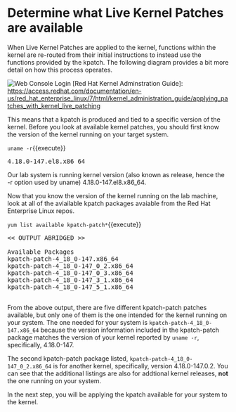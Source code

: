 # Determine what Live Kernel Patches are available

When Live Kernel Patches are applied to the kernel, functions within the
kernel are re-routed from their initial instructions to instead use the
functions provided by the kpatch.  The following diagram provides a bit
more detail on how this process operates.

![Web Console Login](/rhel-labs/scenarios/kpatch-apply/assets/rhel_kpatch_overview.png)
[Red Hat Kernel Adminstration Guide]: https://access.redhat.com/documentation/en-us/red_hat_enterprise_linux/7/html/kernel_administration_guide/applying_patches_with_kernel_live_patching

This means that a kpatch is produced and tied to a specific version of the 
kernel.  Before you look at available kernel patches, you should first know 
the version of the kernel running on your target system.

`uname -r`{{execute}}

<pre class=file>
4.18.0-147.el8.x86_64
</pre>

Our lab system is running kernel version (also known as release, hence the -r 
option used by uname) 4.18.0-147.el8.x86_64.

Now that you know the version of the kernel running on the lab machine, look
at all of the aviailable kpatch packages avaiable from the Red Hat Enterprise
Linux repos.

`yum list available kpatch-patch*`{{execute}}

<pre class='file'>
<< OUTPUT ABRIDGED >>

Available Packages
kpatch-patch-4_18_0-147.x86_64                                     1-4.el8                                   rhel-8-for-x86_64-baseos-rpms
kpatch-patch-4_18_0-147_0_2.x86_64                                 0-0.el8_1                                 rhel-8-for-x86_64-baseos-rpms
kpatch-patch-4_18_0-147_0_3.x86_64                                 0-0.el8_1                                 rhel-8-for-x86_64-baseos-rpms
kpatch-patch-4_18_0-147_3_1.x86_64                                 0-0.el8_1                                 rhel-8-for-x86_64-baseos-rpms
kpatch-patch-4_18_0-147_5_1.x86_64                                 0-0.el8_1                                 rhel-8-for-x86_64-baseos-rpms

</pre>

From the above output, there are five different kpatch-patch patches available,
but only one of them is the one intended for the kernel running on your system.
The one needed for your system is `kpatch-patch-4_18_0-147.x86_64` because the
version information included in the kpatch-patch package matches the version
of your kernel reported by `uname -r`, specifically, 4.18.0-147.

The second kpatch-patch package listed, `kpatch-patch-4_18_0-147_0_2.x86_64` is
for another kernel, specifically, version 4.18.0-147.0.2.  You can see that
the additional listings are also for addtional kernel releases, __not__ the one
running on your system.  

In the next step, you will be applying the kpatch available for your system
to the kernel.
